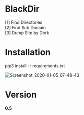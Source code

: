 # BlackDir
 [1] Find Directories<br>
 [2] Find Sub Domain<br>
 [3] Dump Site by Dork

# Installation
pip3 install -r requirements.txt

![Screenshot_2020-01-05_07-48-43](https://user-images.githubusercontent.com/46041727/71780373-f37b6300-2f8f-11ea-8fbc-d6b7b935654b.png)
# Version
<b>0.5</b>
